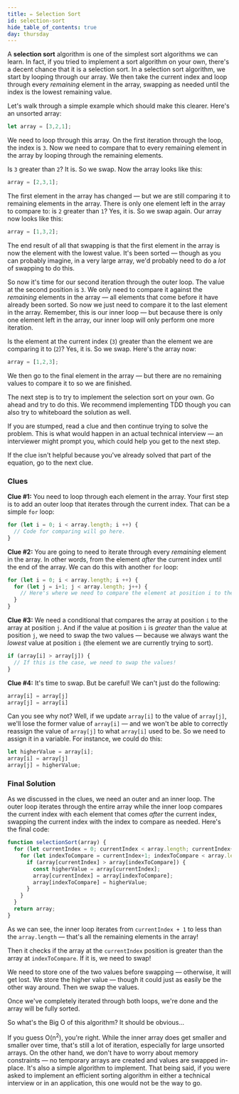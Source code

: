 ```yaml
---
title: ✏️ Selection Sort
id: selection-sort
hide_table_of_contents: true
day: thursday
---
```


A **selection sort** algorithm is one of the simplest sort algorithms we can learn. In fact, if you tried to implement a sort algorithm on your own, there's a decent chance that it is a selection sort. In a selection sort algorithm, we start by looping through our array. We then take the current index and loop through every _remaining_ element in the array, swapping as needed until the index is the lowest remaining value.

Let's walk through a simple example which should make this clearer. Here's an unsorted array:

```js
let array = [3,2,1];
```

We need to loop through this array. On the first iteration through the loop, the index is `3`. Now we need to compare that to every remaining element in the array by looping through the remaining elements.

Is `3` greater than `2`? It is. So we swap. Now the array looks like this:

```js
array = [2,3,1];
```

The first element in the array has changed — but we are still comparing it to remaining elements in the array. There is only one element left in the array to compare to: is `2` greater than `1`? Yes, it is. So we swap again. Our array now looks like this:

```js
array = [1,3,2];
```

The end result of all that swapping is that the first element in the array is now the element with the lowest value. It's been sorted — though as you can probably imagine, in a very large array, we'd probably need to do a _lot_ of swapping to do this.

So now it's time for our second iteration through the outer loop. The value at the second position is `3`. We only need to compare it against the _remaining_ elements in the array — all elements that come before it have already been sorted. So now we just need to compare it to the last element in the array. Remember, this is our inner loop — but because there is only one element left in the array, our inner loop will only perform one more iteration.

Is the element at the current index (`3`) greater than the element we are comparing it to (`2`)? Yes, it is. So we swap. Here's the array now:

```js
array = [1,2,3];
```

We then go to the final element in the array — but there are no remaining values to compare it to so we are finished.

The next step is to try to implement the selection sort on your own. Go ahead and try to do this. We recommend implementing TDD though you can also try to whiteboard the solution as well.

If you are stumped, read a clue and then continue trying to solve the problem. This is what would happen in an actual technical interview — an interviewer might prompt you, which could help you get to the next step.

If the clue isn't helpful because you've already solved that part of the equation, go to the next clue.

### Clues

**Clue #1:** You need to loop through each element in the array. Your first step is to add an outer loop that iterates through the current index. That can be a simple `for` loop:

```js
for (let i = 0; i < array.length; i ++) {
  // Code for comparing will go here.
}
```

**Clue #2:** You are going to need to iterate through every _remaining_ element in the array. In other words, from the element _after_ the current index until the end of the array. We can do this with another `for` loop:

```js
for (let i = 0; i < array.length; i ++) {
  for (let j = i+1; j < array.length; j++) {
    // Here's where we need to compare the element at position i to the element at position j.
  }
}
```

**Clue #3:** We need a conditional that compares the array at position `i` to the array at position `j`. And if the value at position `i` is _greater_ than the value at position `j`, we need to swap the two values — because we always want the _lowest_ value at position `i` (the element we are currently trying to sort).

```js
if (array[i] > array[j]) {
  // If this is the case, we need to swap the values!
}
```

**Clue #4:** It's time to swap. But be careful! We can't just do the following:

```js
array[i] = array[j]
array[j] = array[i]
```

Can you see why not? Well, if we update `array[i]` to the value of `array[j]`, we'll lose the former value of `array[i]` — and we won't be able to correctly reassign the value of `array[j]` to what `array[i]` used to be. So we need to assign it in a variable. For instance, we could do this:

```js
let higherValue = array[i];
array[i] = array[j]
array[j] = higherValue;
```

### Final Solution

As we discussed in the clues, we need an outer and an inner loop. The outer loop iterates through the entire array while the inner loop compares the current index with each element that comes _after_ the current index, swapping the current index with the index to compare as needed. Here's the final code:

```js
function selectionSort(array) {
  for (let currentIndex = 0; currentIndex < array.length; currentIndex++) {
    for (let indexToCompare = currentIndex+1; indexToCompare < array.length; indexToCompare++) {
      if (array[currentIndex] > array[indexToCompare]) {
        const higherValue = array[currentIndex];
        array[currentIndex] = array[indexToCompare];
        array[indexToCompare] = higherValue;
      }
    }
  }
  return array;
}
```

As we can see, the inner loop iterates from `currentIndex + 1` to less than the `array.length` — that's all the remaining elements in the array!

Then it checks if the array at the `currentIndex` position is greater than the array at `indexToCompare`. If it is, we need to swap!

We need to store one of the two values before swapping — otherwise, it will get lost. We store the higher value — though it could just as easily be the other way around. Then we swap the values.

Once we've completely iterated through both loops, we're done and the array will be fully sorted.

So what's the Big O of this algorithm? It should be obvious...

If you guess O(n<sup>2</sup>), you're right. While the inner array does get smaller and smaller over time, that's still a lot of iteration, especially for large unsorted arrays. On the other hand, we don't have to worry about memory constraints — no temporary arrays are created and values are swapped in-place. It's also a simple algorithm to implement. That being said, if you were asked to implement an efficient sorting algorithm in either a technical interview or in an application, this one would not be the way to go.
